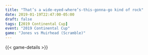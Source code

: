 ```yaml
---
title: "That’s a wide-eyed-where’s-this-gonna-go kind of rock"
date: 2019-01-19T22:47:00-05:00
draft: false
tags: [2019 Continental Cup]
event: "2019 Continental Cup"
game: "Jones vs Muirhead (Scramble)"
---
```

{{< game-details >}}
<!--more--> 